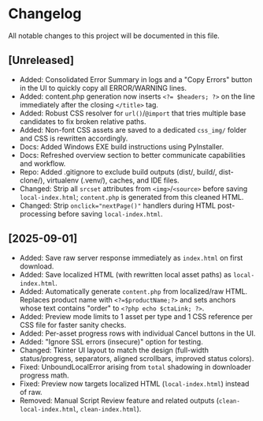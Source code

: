 # Changelog

All notable changes to this project will be documented in this file.

## [Unreleased]
 - Added: Consolidated Error Summary in logs and a "Copy Errors" button in the UI to quickly copy all ERROR/WARNING lines.
 - Added: content.php generation now inserts `<?= $headers; ?>` on the line immediately after the closing `</title>` tag.
 - Added: Robust CSS resolver for `url()`/`@import` that tries multiple base candidates to fix broken relative paths.
 - Added: Non-font CSS assets are saved to a dedicated `css_img/` folder and CSS is rewritten accordingly.
 - Docs: Added Windows EXE build instructions using PyInstaller.
 - Docs: Refreshed overview section to better communicate capabilities and workflow.
 - Repo: Added .gitignore to exclude build outputs (dist/, build/, dist-clone/), virtualenv (.venv/), caches, and IDE files.
 - Changed: Strip all `srcset` attributes from `<img>`/`<source>` before saving `local-index.html`; `content.php` is generated from this cleaned HTML.
 - Changed: Strip `onclick="nextPage()"` handlers during HTML post-processing before saving `local-index.html`.

## [2025-09-01]

- Added: Save raw server response immediately as `index.html` on first download.
- Added: Save localized HTML (with rewritten local asset paths) as `local-index.html`.
- Added: Automatically generate `content.php` from localized/raw HTML. Replaces product name with `<?=$productName;?>` and sets anchors whose text contains "order" to `<?php echo $ctaLink; ?>`.
- Added: Preview mode limits to 1 asset per type and 1 CSS reference per CSS file for faster sanity checks.
- Added: Per-asset progress rows with individual Cancel buttons in the UI.
- Added: "Ignore SSL errors (insecure)" option for testing.
- Changed: Tkinter UI layout to match the design (full-width status/progress, separators, aligned scrollbars, improved status colors).
- Fixed: UnboundLocalError arising from `total` shadowing in downloader progress math.
- Fixed: Preview now targets localized HTML (`local-index.html`) instead of raw.
- Removed: Manual Script Review feature and related outputs (`clean-local-index.html`, `clean-index.html`).
